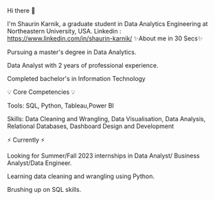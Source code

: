 Hi there 🙋

I'm Shaurin Karnik, a graduate student in Data Analytics Engineering at Northeastern University, USA.
Linkedin : https://www.linkedin.com/in/shaurin-karnik/
✨About me in 30 Secs✨

Pursuing a master's degree in Data Analytics.

Data Analyst with 2 years of professional experience.

Completed bachelor's in Information Technology

💡 Core Competencies 💡

Tools: SQL, Python, Tableau,Power BI

Skills: Data Cleaning and Wrangling, Data Visualisation, Data Analysis, Relational Databases, Dashboard Design and Development

⚡️ Currently ⚡️

Looking for Summer/Fall 2023 internships in Data Analyst/ Business Analyst/Data Engineer.

Learning data cleaning and wrangling using Python.

Brushing up on SQL skills.
